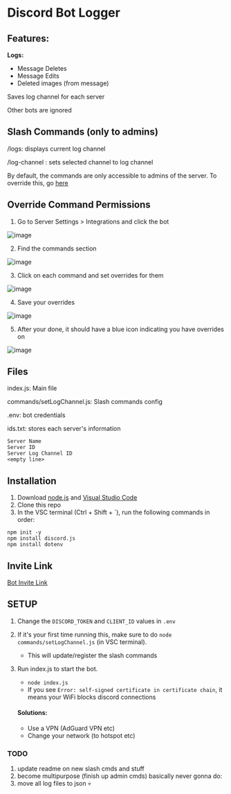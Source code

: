 # Discord Bot Logger

## Features:

__Logs:__
- Message Deletes
- Message Edits
- Deleted images (from message)

Saves log channel for each server

Other bots are ignored


## Slash Commands (only to admins)

/logs: displays current log channel

/log-channel <channel>: sets selected channel to log channel

By default, the commands are only accessible to admins of the server. To override this, go [here](https://github.com/dankmrpanda/discord-bot-logger/blob/main/README.md#override-command-permissions)

## Override Command Permissions

1. Go to Server Settings > Integrations and click the bot

![image](https://github.com/dankmrpanda/discord-bot-logger/assets/102562350/c6b40de4-e03d-4bf3-9591-9e82f7ba9c35)

2. Find the commands section

![image](https://github.com/dankmrpanda/discord-bot-logger/assets/102562350/6a74ad1b-f5ef-4f98-bc47-c680f9ab9e30)

3. Click on each command and set overrides for them 

![image](https://github.com/dankmrpanda/discord-bot-logger/assets/102562350/1ccd64c3-2281-43f0-b6bd-f270be99b936)

4. Save your overrides

![image](https://github.com/dankmrpanda/discord-bot-logger/assets/102562350/556a12ff-c9f3-4214-bcfa-70902d5aff1b)


5. After your done, it should have a blue icon indicating you have overrides on

![image](https://github.com/dankmrpanda/discord-bot-logger/assets/102562350/b799f302-e10b-4ca6-94e0-9db91363147b)

## Files

index.js: Main file

commands/setLogChannel.js: Slash commands config

.env: bot credentials

ids.txt: stores each server's information
```
Server Name
Server ID
Server Log Channel ID
<empty line>
```

## Installation

1. Download [node.js](https://nodejs.org/en) and [Visual Studio Code](https://code.visualstudio.com/download)
2. Clone this repo
3. In the VSC terminal (Ctrl + Shift + `), run the following commands in order:
```
npm init -y
npm install discord.js
npm install dotenv
```

## Invite Link

[Bot Invite Link](https://discord.com/api/oauth2/authorize?client_id=1143047164520583188&permissions=8&scope=bot)

## SETUP

1. Change the `DISCORD_TOKEN` and `CLIENT_ID` values in  `.env`

2. If it's your first time running this, make sure to do `node commands/setLogChannel.js` (in VSC terminal).
   - This will update/register the slash commands
   
3. Run index.js to start the bot.
   - `node index.js`
   - If you see `Error: self-signed certificate in certificate chain`, it means your WiFi blocks discord connections
   #### Solutions:
   - Use a VPN (AdGuard VPN etc)
   - Change your network (to hotspot etc)

### TODO

1. update readme on new slash cmds and stuff
2. become multipurpose (finish up admin cmds)
basically never gonna do:
3. move all log files to json 💀
